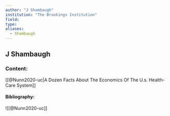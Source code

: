 ```yaml
---
author: "J Shambaugh"
institution: "The Brookings Institution"
field:
type:
aliases:
  - Shambaugh
---
```


## J Shambaugh

### Content:
[[@Nunn2020-uc|A Dozen Facts About The Economics Of The U.s. Health-Care System]]

#### Bibliography:

![[@Nunn2020-uc]]